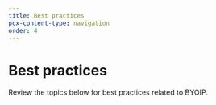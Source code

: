 ```yaml
---
title: Best practices
pcx-content-type: navigation
order: 4
---
```


# Best practices

Review the topics below for best practices related to BYOIP.

<DirectoryListing path="/best-practices" />
